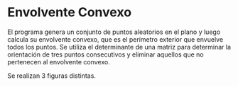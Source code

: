# Envolvente Convexo

El programa genera un conjunto de puntos aleatorios en el plano y luego calcula su envolvente convexo, 
que es el perímetro exterior que envuelve todos los puntos. Se utiliza el determinante de una matriz para determinar 
la orientación de tres puntos consecutivos y eliminar aquellos que no pertenecen al envolvente convexo.

Se realizan 3 figuras distintas.
